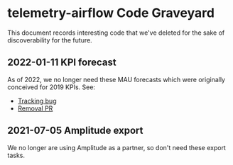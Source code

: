 # telemetry-airflow Code Graveyard

This document records interesting code that we've deleted for the sake of discoverability for the future.

## 2022-01-11 KPI forecast

As of 2022, we no longer need these MAU forecasts which were originally conceived
for 2019 KPIs. See:

- [Tracking bug](https://bugzilla.mozilla.org/show_bug.cgi?id=1749039)
- [Removal PR](https://github.com/mozilla/telemetry-airflow/pull/1447)

## 2021-07-05 Amplitude export

We no longer are using Amplitude as a partner, so don't need these export tasks.
